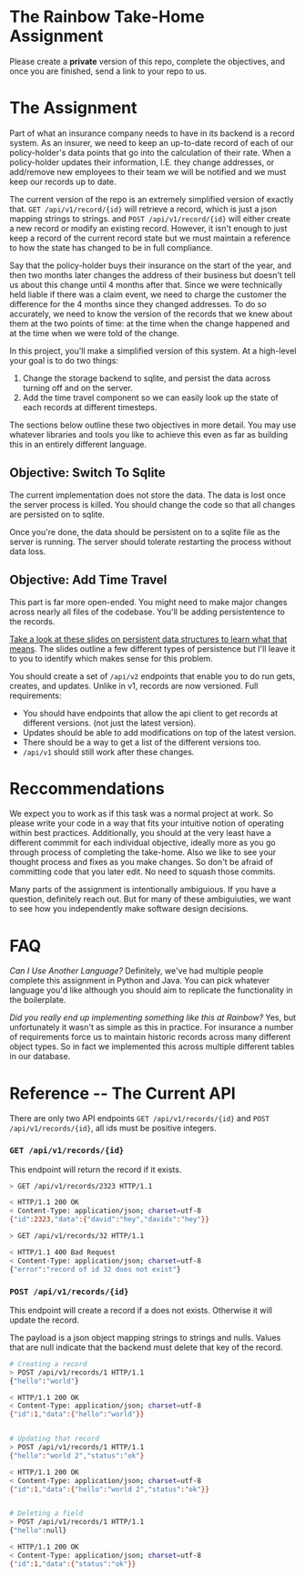 # The Rainbow Take-Home Assignment

Please create a __private__ version of this repo, complete the objectives, and once you
are finished, send a link to your repo to us.

# The Assignment

Part of what an insurance company needs to have in its backend is a 
record system. As an insurer, we need to keep an up-to-date record of each of our policy-holder's
data points that go into the calculation of their rate. When a policy-holder updates
their information, I.E. they change addresses, or add/remove new employees to their team
we will be notified and we must keep our records up to date.

The current version of the repo is an extremely simplified version of exactly that. `GET /api/v1/record/{id}`
will retrieve a record, which is just a json mapping strings to strings. and `POST /api/v1/record/{id}`
will either create a new record or modify an existing record. However, it isn't enough to
just keep a record of the current record state but we must maintain a reference to how the state
has changed to be in full compliance.

Say that the policy-holder buys their insurance on the start of the year, and then two months later
changes the address of their business but doesn't tell us about this change until 4 months after that.
Since we were technically held liable if there was a claim event, we need to charge the customer the
difference for the 4 months since they changed addresses. To do so accurately, we need to know the
version of the records that we knew about them at the two points of time: at the time when the change happened
and at the time when we were told of the change.

In this project, you'll make a simplified version of this system. At a high-level your goal is to do two things:

1. Change the storage backend to sqlite, and persist the data across turning off and on the server.
2. Add the time travel component so we can easily look up the state of each records at different timesteps.

The sections below outline these two objectives in more detail. You may use whatever libraries and tools
you like to achieve this even as far as building this in an entirely different language.

## Objective: Switch To Sqlite

The current implementation does not store the data. The data is lost once the server 
process is killed. You should change the code so that all changes are persisted on 
to sqlite.

Once you're done, the data should be persistent on to a sqlite file as the server 
is running. The server should tolerate restarting the process without data loss.

## Objective: Add Time Travel
This part is far more open-ended. You might need to make major changes across nearly
all files of the codebase. You'll be adding persistentence to the records. 

[Take a look 
at these slides on persistent data structures to learn what that means](https://www.ics.uci.edu/~eppstein/261/s21w9.pdf).
The slides outline a few different types of persistence but I'll leave it to you to identify which makes sense 
for this problem. 

You should create a set of `/api/v2` endpoints that enable you to do run gets, creates, and updates. 
Unlike in v1, records are now versioned. Full requirements: 

- You should have endpoints that allow the api client to get records at different versions. (not just 
the latest version). 
- Updates should be able to add modifications on top of the latest version. 
- There should be a way to get a list of the different versions too.
- `/api/v1` should still work after these changes. 

# Reccommendations

We expect you to work as if this task was a normal project at work. So please write
your code in a way that fits your intuitive notion of operating within best practices.
Additionally, you should at the very least have a different commmit for each individual objective, 
ideally more as you go through process of completing the take-home. Also we like
to see your thought process and fixes as you make changes. So don't be afraid of
committing code that you later edit. No need to squash those commits.

Many parts of the assignment is intentionally ambiguious. If you have a question, definitely
reach out. But for many of these ambiguiuties, we want to see how you independently make
software design decisions.

# FAQ
_Can I Use Another Language?_
Definitely, we've had multiple people complete this assignment in Python and Java. You can pick whatever
language you'd like although you should aim to replicate the functionality in the boilerplate. 

_Did you really end up implementing something like this at Rainbow?_
Yes, but unfortunately it wasn't as simple as this in practice. For insurance a number of requirements force us 
to maintain historic records across many different object types. So in fact we implemented this across multiple different 
tables in our database. 


# Reference -- The Current API

There are only two API endpoints `GET /api/v1/records/{id}` and `POST /api/v1/records/{id}`, all ids must be positive integers.

### `GET /api/v1/records/{id}`

This endpoint will return the record if it exists.

```bash
> GET /api/v1/records/2323 HTTP/1.1

< HTTP/1.1 200 OK
< Content-Type: application/json; charset=utf-8
{"id":2323,"data":{"david":"hey","davidx":"hey"}}
```

```bash
> GET /api/v1/records/32 HTTP/1.1

< HTTP/1.1 400 Bad Request
< Content-Type: application/json; charset=utf-8
{"error":"record of id 32 does not exist"}
```

### `POST /api/v1/records/{id}`

This endpoint will create a record if a does not exists.
Otherwise it will update the record.

The payload is a json object mapping strings to strings
and nulls. Values that are null indicate that the
backend must delete that key of the record.

```bash
# Creating a record
> POST /api/v1/records/1 HTTP/1.1
{"hello":"world"}

< HTTP/1.1 200 OK
< Content-Type: application/json; charset=utf-8
{"id":1,"data":{"hello":"world"}}


# Updating that record
> POST /api/v1/records/1 HTTP/1.1
{"hello":"world 2","status":"ok"}

< HTTP/1.1 200 OK
< Content-Type: application/json; charset=utf-8
{"id":1,"data":{"hello":"world 2","status":"ok"}}


# Deleting a field
> POST /api/v1/records/1 HTTP/1.1
{"hello":null}

< HTTP/1.1 200 OK
< Content-Type: application/json; charset=utf-8
{"id":1,"data":{"status":"ok"}}
```
